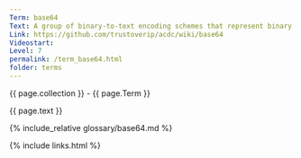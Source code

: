 ```yaml
---
Term: base64
Text: A group of binary-to-text encoding schemes that represent binary data
Link: https://github.com/trustoverip/acdc/wiki/base64
Videostart: 
Level: 7
permalink: /term_base64.html
folder: terms
---
```


{{ page.collection }} - {{ page.Term }}

   {{ page.text }}

{% include_relative glossary/base64.md %}

 {% include links.html %} 
